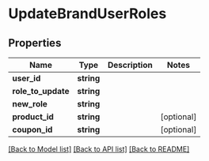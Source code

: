 # UpdateBrandUserRoles

## Properties
Name | Type | Description | Notes
------------ | ------------- | ------------- | -------------
**user_id** | **string** |  | 
**role_to_update** | **string** |  | 
**new_role** | **string** |  | 
**product_id** | **string** |  | [optional] 
**coupon_id** | **string** |  | [optional] 

[[Back to Model list]](../README.md#documentation-for-models) [[Back to API list]](../README.md#documentation-for-api-endpoints) [[Back to README]](../README.md)


